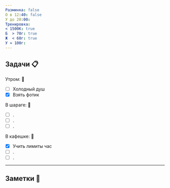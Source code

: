 ```yaml
---
Разминка: false
О в 12:40: false
У до 20:00: 
Тренировка: 
< 1500К: true
Б  > 70г: true
Ж  < 60г: true
У ≈ 100г:
---
```


## Задачи 📋 

Утром: 🌅 
- [ ] Холодный душ
- [x] Взять фотик

В шараге: 🏢
- [ ] .
- [ ] .
- [ ] .

В кафешке: 🍜
- [x] Учить лимиты час
- [ ] .
- [ ] .

---

## Заметки 📝 
